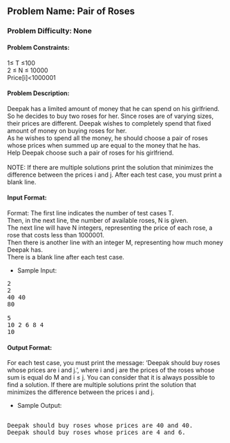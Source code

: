 ## Problem Name: Pair of Roses 
### Problem Difficulty: None
#### Problem Constraints: 
1≤ T ≤100<br>
2 ≤ N ≤ 10000<br>
Price[i]<1000001


#### Problem Description:
Deepak has a limited amount of money that he can spend on his girlfriend. So he decides to buy two roses
for her. Since roses are of varying sizes, their prices are different. Deepak wishes to completely spend that fixed amount of money on buying roses for her.<br>
As he wishes to spend all the money, he should choose a pair of roses whose prices when summed up are equal to the money that he has.<br>
Help Deepak choose such a pair of roses for his girlfriend.<br /><br>
NOTE:</b> If there are multiple solutions print the solution that minimizes the difference between the prices i and j. After each test case, you must print a blank line.

#### Input Format: 
Format: The first line indicates the number of test cases T.<br>
Then, in the next line, the number of available roses, N is given.<br>
The next line will have N integers, representing the price of each rose, a rose that costs less than 1000001.<br>
Then there is another line with an integer M, representing how much money Deepak has.<br>
There is a blank line after each test case.

* Sample Input: 
<pre>
2
2
40 40
80

5
10 2 6 8 4
10
</pre>

#### Output Format: 
For each test case, you must print the message: ‘Deepak should buy roses whose prices are i and
j.’, where i and j are the prices of the roses whose sum is equal do M and i ≤ j. You can consider that it
is always possible to find a solution. If there are multiple solutions print the solution that minimizes
the difference between the prices i and j.

* Sample Output:
<pre> 
Deepak should buy roses whose prices are 40 and 40.
Deepak should buy roses whose prices are 4 and 6.
</pre>
